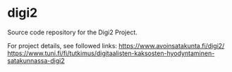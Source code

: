 # digi2
Source code repository for the Digi2 Project.

For project details, see followed links:
https://www.avoinsatakunta.fi/digi2/  
https://www.tuni.fi/fi/tutkimus/digitaalisten-kaksosten-hyodyntaminen-satakunnassa-digi2
